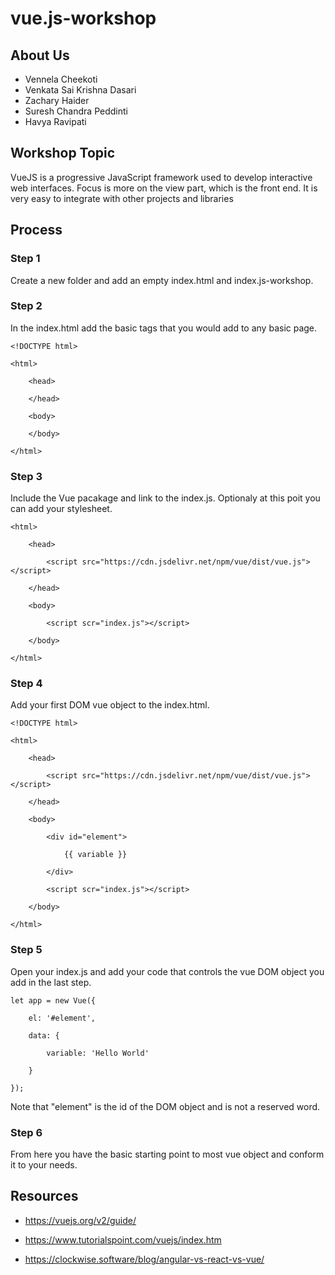 # vue.js-workshop


## About Us
* Vennela Cheekoti
* Venkata Sai Krishna Dasari
* Zachary Haider
* Suresh Chandra Peddinti
* Havya Ravipati


## Workshop Topic
VueJS is a progressive JavaScript framework used to develop interactive web interfaces. Focus is more on the view part, which is the front end. It is very easy to integrate with other projects and libraries

## Process
### Step 1
Create a new folder and add an empty index.html and index.js-workshop.
### Step 2 
In the index.html add the basic tags that you would add to any basic page.

	<!DOCTYPE html>

	<html>

		<head>

		</head>

		<body>

		</body>

	</html>

### Step 3
Include the Vue pacakage and link to the index.js. Optionaly at this poit you can add your stylesheet.
	<!DOCTYPE html>

	<html>

		<head>

			<script src="https://cdn.jsdelivr.net/npm/vue/dist/vue.js"></script>

		</head>

		<body>

			<script scr="index.js"></script>

		</body>

	</html>

### Step 4
Add your first DOM vue object to the index.html.

	<!DOCTYPE html>

	<html>

		<head>

			<script src="https://cdn.jsdelivr.net/npm/vue/dist/vue.js"></script>

		</head>

		<body>

			<div id="element">

				{{ variable }}

			</div>

			<script scr="index.js"></script>

		</body>

	</html>

### Step 5
Open your index.js and add your code that controls the vue DOM object you add in the last step.

	let app = new Vue({ 
  
		el: '#element',

		data: {

			variable: 'Hello World'
		
		}

	});

Note that "element" is the id of the DOM object and is not a reserved word.

### Step 6

From here you have the basic starting point to most vue object and conform it to your needs. 

Resources
------

+ <https://vuejs.org/v2/guide/>

+ <https://www.tutorialspoint.com/vuejs/index.htm>

+ <https://clockwise.software/blog/angular-vs-react-vs-vue/>


